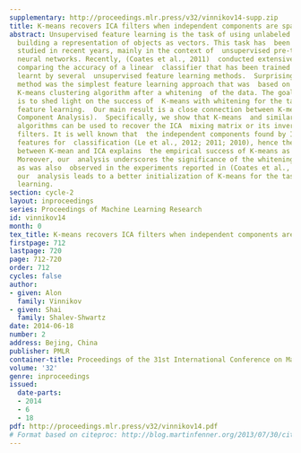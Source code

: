 ```yaml
---
supplementary: http://proceedings.mlr.press/v32/vinnikov14-supp.zip
title: K-means recovers ICA filters when independent components are sparse
abstract: Unsupervised feature learning is the task of using unlabeled examples  for
  building a representation of objects as vectors. This task has  been extensively
  studied in recent years, mainly in the context of  unsupervised pre-training of
  neural networks. Recently, (Coates et al., 2011)  conducted extensive experiments,
  comparing the accuracy of a linear  classifier that has been trained using features
  learnt by several  unsupervised feature learning methods.  Surprisingly, the best  performing
  method was the simplest feature learning approach that was  based on applying the
  K-means clustering algorithm after a whitening  of the data. The goal of this work
  is to shed light on the success of  K-means with whitening for the task of unsupervised
  feature learning.  Our main result is a close connection between K-means and ICA  (Independent
  Component Analysis).  Specifically, we show that K-means  and similar clustering
  algorithms can be used to recover the ICA  mixing matrix or its inverse, the ICA
  filters. It is well known that  the independent components found by ICA form useful
  features for  classification (Le et al., 2012; 2011; 2010), hence the connection
  between K-mean and ICA explains  the empirical success of K-means as a feature learner.
  Moreover, our  analysis underscores the significance of the whitening operation,
  as was also  observed in the experiments reported in (Coates et al., 2011).  Finally,
  our  analysis leads to a better initialization of K-means for the task of feature
  learning.
section: cycle-2
layout: inproceedings
series: Proceedings of Machine Learning Research
id: vinnikov14
month: 0
tex_title: K-means recovers ICA filters when independent components are sparse
firstpage: 712
lastpage: 720
page: 712-720
order: 712
cycles: false
author:
- given: Alon
  family: Vinnikov
- given: Shai
  family: Shalev-Shwartz
date: 2014-06-18
number: 2
address: Bejing, China
publisher: PMLR
container-title: Proceedings of the 31st International Conference on Machine Learning
volume: '32'
genre: inproceedings
issued:
  date-parts:
  - 2014
  - 6
  - 18
pdf: http://proceedings.mlr.press/v32/vinnikov14.pdf
# Format based on citeproc: http://blog.martinfenner.org/2013/07/30/citeproc-yaml-for-bibliographies/
---
```

